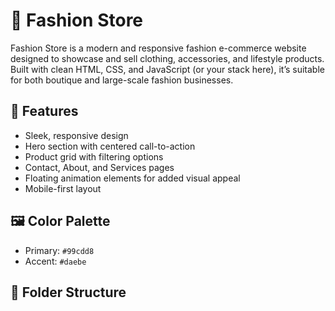 # 👗 Fashion Store

Fashion Store is a modern and responsive fashion e-commerce website designed to showcase and sell clothing, accessories, and lifestyle products. Built with clean HTML, CSS, and JavaScript (or your stack here), it’s suitable for both boutique and large-scale fashion businesses.

## 🚀 Features

- Sleek, responsive design
- Hero section with centered call-to-action
- Product grid with filtering options
- Contact, About, and Services pages
- Floating animation elements for added visual appeal
- Mobile-first layout

## 🖼️ Color Palette

- Primary: `#99cdd8`
- Accent: `#daebe`

## 📁 Folder Structure

